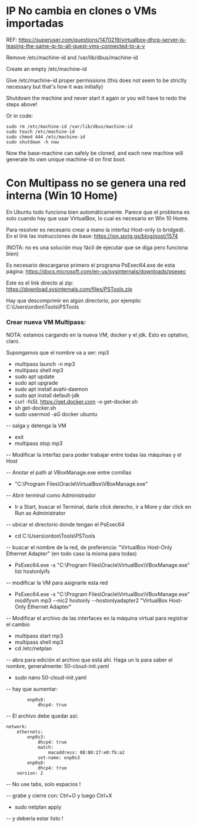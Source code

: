 # IP No cambia en clones o VMs importadas

REF: https://superuser.com/questions/1470219/virtualbox-dhcp-server-is-leasing-the-same-ip-to-all-guest-vms-connected-to-a-v

Remove /etc/machine-id and /var/lib/dbus/machine-id

Create an empty /etc/machine-id

Give /etc/machine-id proper permissions (this does not seem to be strictly necessary but that's how it was initially)

Shutdown the machine and never start it again or you will have to redo the steps above!

Or in code:

```
sudo rm /etc/machine-id /var/lib/dbus/machine-id
sudo touch /etc/machine-id
sudo chmod 444 /etc/machine-id
sudo shutdown -h now
```

Now the base-machine can safely be cloned, and each new machine will generate its own unique machine-id on first boot.

# Con Multipass no se genera una red interna (Win 10 Home)

En Ubuntu todo funciona bien automáticamente. Parece que el problema es solo cuando hay que usar VirtualBox, lo cual es necesario en Win 10 Home.

Para resolver es necesario crear a mano la interfaz Host-only (o bridged). En el link las instrucciones de base: https://jon.sprig.gs/blog/post/1574

(NOTA: no es una solución muy fácil de ejecutar que se diga pero funciona bien)

Es necesario descargarse primero el programa PsExec64.exe de esta página: https://docs.microsoft.com/en-us/sysinternals/downloads/psexec 

Este es el link directo al zip: https://download.sysinternals.com/files/PSTools.zip

Hay que descomprimir en algún directorio, por ejemplo: C:\Users\ordon\Tools\PSTools

### Crear nueva VM Multipass:

NOTA: estamos cargando en la nueva VM, docker y el jdk. Esto es optativo, claro.

Supongamos que el nombre va a ser: mp3

- multipass launch -n mp3
- multipass shell mp3
- sudo apt update
- sudo apt upgrade
- sudo apt install avahi-daemon
- sudo apt install default-jdk
- curl -fsSL https://get.docker.com -o get-docker.sh
- sh get-docker.sh
- sudo usermod -aG docker ubuntu

-- salga y detenga la VM
- exit
- multipass stop mp3


-- Modificar la interfaz para poder trabajar entre todas las máquinas y el Host

-- Anotar el path al VBoxManage.exe entre comillas
- "C:\Program Files\Oracle\VirtualBox\VBoxManage.exe"

-- Abrir terminal como Administrador
- Ir a Start, buscar el Terminal, darle click derecho, ir a More y dar click en Run as Administrator

-- ubicar el directorio donde tengan el PsExec64
- cd C:\Users\ordon\Tools\PSTools

-- buscar el nombre de la red, de preferencia: "VirtualBox Host-Only Ethernet Adapter" (en todo caso la misma para todas)
- PsExec64.exe -s "C:\Program Files\Oracle\VirtualBox\VBoxManage.exe" list hostonlyifs

-- modificar la VM para asignarle esta red
- PsExec64.exe -s "C:\Program Files\Oracle\VirtualBox\VBoxManage.exe" modifyvm mp3 --nic2 hostonly --hostonlyadapter2 "VirtualBox Host-Only Ethernet Adapter"

-- Modificar el archivo de las interfaces en la máquina virtual para registrar el cambio
- multipass start mp3
- multipass shell mp3
- cd /etc/netplan

-- abra para edición el archivo que está ahí. Haga un ls para saber el nombre, generalmente: 50-cloud-init.yaml
- sudo nano 50-cloud-init.yaml

-- hay que aumentar:
```
        enp0s8:
            dhcp4: true
```

-- El archivo debe quedar así:
```
network:
    ethernets:
        enp0s3:
            dhcp4: true
            match:
                macaddress: 08:00:27:e0:fb:a2
            set-name: enp0s3
        enp0s8:
            dhcp4: true
    version: 2
```
-- No use tabs, solo espacios !

-- grabe y cierre con: Ctrl+O y luego Ctrl+X
- sudo netplan apply

-- y debería estar listo !

